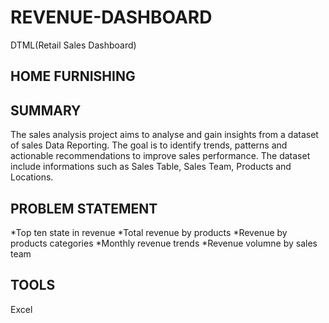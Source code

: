 # REVENUE-DASHBOARD
DTML(Retail Sales Dashboard)

## HOME FURNISHING

## SUMMARY
The sales analysis project aims to analyse and gain insights from a dataset of sales Data Reporting. The goal is to identify trends, patterns and actionable recommendations to improve sales performance. The dataset include informations such as Sales Table, Sales Team, Products and Locations.


## PROBLEM STATEMENT
*Top ten state in revenue
*Total revenue by products
*Revenue by products categories
*Monthly revenue trends
*Revenue volumne by sales team

## TOOLS
Excel

